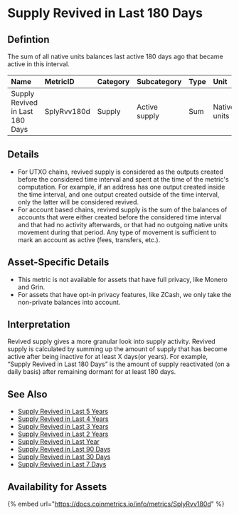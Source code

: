 # Supply Revived in Last 180 Days

## Defintion

The sum of all native units balances last active 180 days ago that became active in this interval.

| Name | MetricID | Category | Subcategory | Type | Unit | Interval |
| :--- | :--- | :--- | :--- | :--- | :--- | :--- |
| Supply Revived in Last 180 Days | SplyRvv180d | Supply | Active supply | Sum | Native units | 180 days |

## Details

* For UTXO chains, revived supply is considered as the outputs created before the considered time interval and spent at the time of the metric's computation. For example, if an address has one output created inside the time interval, and one output created outside of the time interval, only the latter will be considered revived.
* For account based chains, revived supply is the sum of the balances of accounts that were either created before the considered time interval and that had no activity afterwards, or that had no outgoing native units movement during that period. Any type of movement is sufficient to mark an account as active \(fees, transfers, etc.\).

## Asset-Specific Details

* This metric is not available for assets that have full privacy, like Monero and Grin.
* For assets that have opt-in privacy features, like ZCash, we only take the non-private balances into account.

## Interpretation

Revived supply gives a more granular look into supply activity. Revived supply is calculated by summing up the amount of supply that has become active after being inactive for at least X days\(or years\). For example, “Supply Revived in Last 180 Days” is the amount of supply reactivated \(on a daily basis\) after remaining dormant for at least 180 days. 

## See Also

* [Supply Revived in Last 5 Years](splyrvv5yr.md)
* [Supply Revived in Last 4 Years](splyrvv4yr.md)
* [Supply Revived in Last 3 Years](splyrvv3yr.md)
* [Supply Revived in Last 2 Years](splyrvv2yr.md)
* [Supply Revived in Last Year](splyrvv1yr.md)
* [Supply Revived in Last 90 Days](splyrvv90d.md)
* [Supply Revived in Last 30 Days](splyrvv30d.md)
* [Supply Revived in Last 7 Days](splyrvv7d.md)

## Availability for Assets

{% embed url="https://docs.coinmetrics.io/info/metrics/SplyRvv180d" %}



